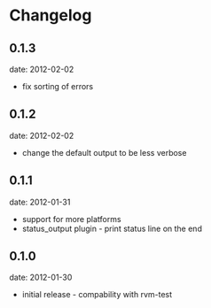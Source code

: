 # Changelog

## 0.1.3
date: 2012-02-02

 - fix sorting of errors

## 0.1.2
date: 2012-02-02

 - change the default output to be less verbose

## 0.1.1
date: 2012-01-31

 - support for more platforms
 - status_output plugin - print status line on the end

## 0.1.0
date: 2012-01-30

 - initial release - compability with rvm-test
